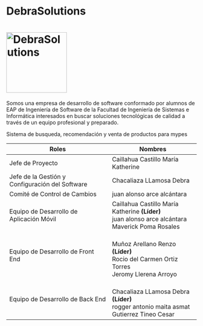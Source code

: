 # DebraSolutions
# <img src="https://upload.wikimedia.org/wikipedia/commons/b/be/UNMSM_escudo_XVI-XXI_transparente_siglas_nombre_vertical.svg" title="DebraSolutions" height="160" />

Somos una empresa de desarrollo de software conformado por alumnos de EAP de Ingeniería de Software de la Facultad de Ingeniería de Sistemas e Informática interesados en buscar soluciones tecnológicas de calidad a través de un equipo profesional y preparado.

Sistema de busqueda, recomendación y venta de productos para mypes




| Roles                                              | Nombres                                                                                                                               |
|----------------------------------------------------|---------------------------------------------------------------------------------------------------------------------------------------|
| Jefe de Proyecto                                  |Caillahua Castillo María Katherine |                                                                                                  |
| Jefe de la Gestión y Configuración del Software   |Chacaliaza LLamosa Debra |                                                                                                          |
| Comité de Control de Cambios                      |juan alonso arce alcántara  |                                                                                                              |
| Equipo de Desarrollo de Aplicación Móvil           | Caillahua Castillo María Katherine **(Líder)**<br>juan alonso arce alcántara  <br> Maverick Poma Rosales  <br> |
| Equipo de Desarrollo de Front End       |  <br> Muñoz Arellano Renzo **(Líder)**<br>Rocio del Carmen Ortiz Torres <br> Jeromy Llerena Arroyo      |
| Equipo de Desarrollo de Back End |<br>Chacaliaza LLamosa Debra **(Líder)**<br>rogger antonio  maita asmat<br>Gutierrez Tineo Cesar                                                                                             |
